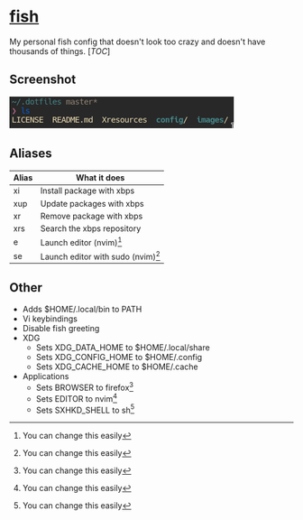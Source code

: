 # [fish](https://fishshell.com)
My personal fish config that doesn't look too crazy and doesn't have thousands of things.
[_TOC_]

## Screenshot
![fish shell](../../images/fish.png)

## Aliases
|Alias|What it does                      |
|-----|----------------------------------|
|xi   |Install package with xbps         |
|xup  |Update packages with xbps         |
|xr   |Remove package with xbps          |
|xrs  |Search the xbps repository        |
|e    |Launch editor (nvim)[^1]          |
|se   |Launch editor with sudo (nvim)[^1]|

## Other
- Adds $HOME/.local/bin to PATH
- Vi keybindings
- Disable fish greeting
- XDG
  - Sets XDG\_DATA\_HOME to $HOME/.local/share
  - Sets XDG\_CONFIG\_HOME to $HOME/.config
  - Sets XDG\_CACHE\_HOME to $HOME/.cache
- Applications
  - Sets BROWSER to firefox[^1]
  - Sets EDITOR to nvim[^1]
  - Sets SXHKD\_SHELL to sh[^1]
[^1]: You can change this easily

